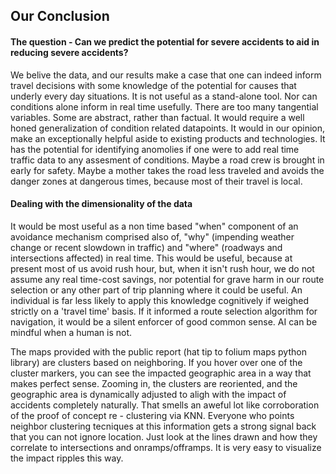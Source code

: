 ## Our Conclusion
#### The question - Can we predict the potential for severe accidents to aid in reducing severe accidents?
<p>
 We belive the data, and our results make a case that one can indeed inform travel decisions with some knowledge of the potential for causes that underly every day situations. It is not useful as a stand-alone tool. Nor can conditions alone inform in real time usefully. There are too many tangential variables. Some are abstract, rather than factual. It would require a well honed generalization of condition related datapoints. It would in our opinion, make an exceptionally helpful aside to existing products and technologies. It has the potential for identifying anomolies if one were to add real time traffic data to any assesment of conditions. Maybe a road crew is brought in early for safety. Maybe a mother takes the road less traveled and avoids the danger zones at dangerous times, because most of their travel is local. 
<br> 

#### Dealing with the dimensionality of the data

 It would be most useful as a non time based "when" component of an avoidance mechanism comprised also of, "why" (impending weather change or recent slowdown in traffic) and "where" (roadways and intersections affected) in real time. This would be useful, because at present most of us avoid rush hour, but, when it isn't rush hour, we do not assume any real time-cost savings, nor potential for grave harm in our route selection or any other part of trip planning where it could be useful. An individual is far less likely to apply this knowledge cognitively if weighed strictly on a 'travel time' basis. If it informed a route selection algorithm for navigation, it would be a silent enforcer of good common sense. AI can be mindful when a human is not. <br>

The maps provided with the public report (hat tip to folium maps python library) are clusters based on neighboring. If you hover over one of the cluster markers, you can see the impacted geographic area in a way that makes perfect sense. Zooming in, the clusters are reoriented, and the geographic area is dynamically adjusted to aligh with the impact of accidents completely naturally. That smells an aweful lot like corroboration of the proof of concept re - clustering via KNN. Everyone who points neighbor clustering tecniques at this information gets a strong signal back that you can not ignore location. Just look at the lines drawn and how they correlate to intersections and onramps/offramps. It is very easy to visualize the impact ripples this way. 

<br>

</p>
